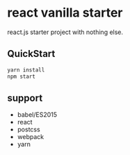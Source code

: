 # react vanilla starter

react.js starter project with nothing else.

## QuickStart

```sh
yarn install
npm start
```

## support

- babel/ES2015
- react
- postcss
- webpack
- yarn
